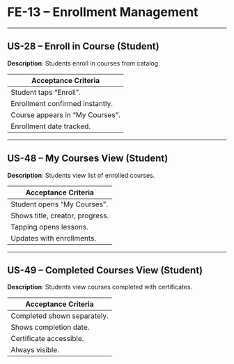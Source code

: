 # **FE-13 – Enrollment Management**

---

## **US-28 – Enroll in Course (Student)**  
**Description**: Students enroll in courses from catalog.  

| **Acceptance Criteria**         |
| ------------------------------- |
| Student taps “Enroll”.          |
| Enrollment confirmed instantly. |
| Course appears in “My Courses”. |
| Enrollment date tracked.        |

---

## **US-48 – My Courses View (Student)**  
**Description**: Students view list of enrolled courses.  

| **Acceptance Criteria**         |
| ------------------------------- |
| Student opens “My Courses”.     |
| Shows title, creator, progress. |
| Tapping opens lessons.          |
| Updates with enrollments.       |

---

## **US-49 – Completed Courses View (Student)**  
**Description**: Students view courses completed with certificates.  

| **Acceptance Criteria**     |
| --------------------------- |
| Completed shown separately. |
| Shows completion date.      |
| Certificate accessible.     |
| Always visible.             |